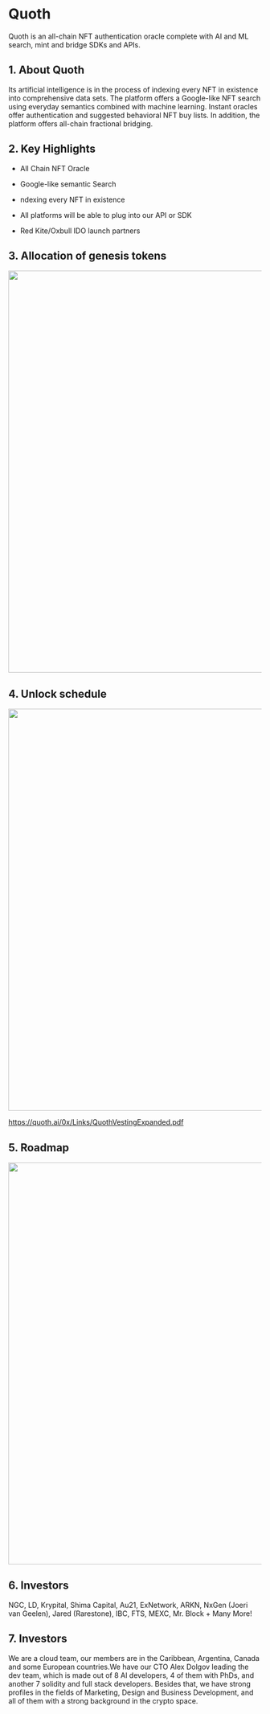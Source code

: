 # Quoth

Quoth is an all-chain NFT authentication oracle complete with AI and ML search, mint and bridge SDKs and APIs.





## 1. About Quoth

Its artificial intelligence is in the process of indexing every NFT in existence into comprehensive data sets. The platform offers a Google-like NFT search using everyday semantics combined with machine learning. Instant oracles offer authentication and suggested behavioral NFT buy lists. In addition, the platform offers all-chain fractional bridging.





## 2. Key Highlights

* All Chain NFT Oracle

* Google-like semantic Search

* ndexing every NFT in existence

* All platforms will be able to plug into our API or SDK

* Red Kite/Oxbull IDO launch partners 




## 3. Allocation of genesis tokens

<img src="https://ic-market-projects.solv.finance/images/QUOTH/Quoth-allocation.png " width="800px" style="margin: 0 auto;" />





## 4. Unlock schedule

<img src="https://ic-market-projects.solv.finance/images/QUOTH/Quoth-schedule.png" width="800px" style="margin: 0 auto;" />

https://quoth.ai/0x/Links/QuothVestingExpanded.pdf



## 5. Roadmap

<img src="https://ic-market-projects.solv.finance/images/QUOTH/Quoth-roadmap.png" width="800px" style="margin: 0 auto;" />





## 6. Investors

NGC, LD, Krypital, Shima Capital, Au21, ExNetwork, ARKN, NxGen (Joeri van Geelen), Jared (Rarestone), IBC, FTS, MEXC, Mr. Block + Many More! 





## 7. Investors

We are a cloud team, our members are in the Caribbean, Argentina, Canada and some European countries.We have our CTO Alex Dolgov leading the dev team, which is made out of 8 AI developers, 4 of them with PhDs, and another 7 solidity and full stack developers. Besides that, we have strong profiles in the fields of Marketing, Design and Business Development, and all of them with a strong background in the crypto space.
